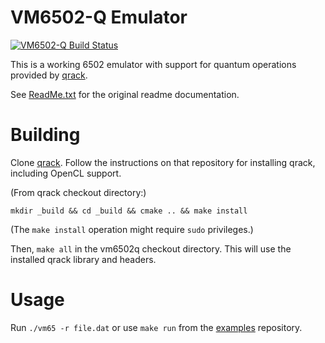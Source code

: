 # VM6502-Q Emulator

[![VM6502-Q Build Status](https://api.travis-ci.org/vm6502q/vm6502q.svg?branch=master)](https://travis-ci.org/vm6502q/vm6502q/builds)

This is a working 6502 emulator with support for quantum operations provided by [qrack](https://github.org/vm6502q/qrack).

See [ReadMe.txt](https://github.com/vm6502q/vm6502q/blob/master/ReadMe.txt) for the original readme documentation.

# Building

Clone [qrack](https://github.org/vm6502q/qrack). Follow the instructions on that repository for installing qrack, including OpenCL support.

(From qrack checkout directory:)

`mkdir _build && cd _build && cmake .. && make install`

(The `make install` operation might require `sudo` privileges.)

Then, `make all` in the vm6502q checkout directory. This will use the installed qrack library and headers.

# Usage

Run `./vm65 -r file.dat` or use `make run` from the [examples](https://github.com/vm6502q/examples) repository.
